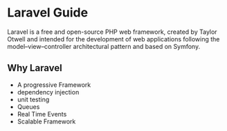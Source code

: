 # Laravel Guide

Laravel is a free and open-source PHP web framework, created by Taylor Otwell and intended for the development of web applications following the model–view–controller architectural pattern and based on Symfony.

## Why Laravel

- A progressive Framework
- dependency injection
- unit testing
- Queues
- Real Time Events
- Scalable Framework


